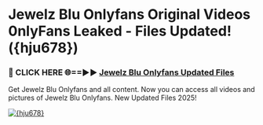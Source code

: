 # Jewelz Blu Onlyfans Original Videos 0nlyFans Leaked - Files Updated! ({hju678})

<h3>🔴 CLICK HERE 🌐==►► <a href="https://tinyurl.com/ms9xzufz" rel="nofollow">Jewelz Blu Onlyfans Updated Files</a></h3>

Get Jewelz Blu Onlyfans and all content. Now you can access all videos and pictures of Jewelz Blu Onlyfans. New Updated Files 2025!

[![{hju678}](https://i.imgur.com/PQ7UWWw.gif)](https://tinyurl.com/ms9xzufz)